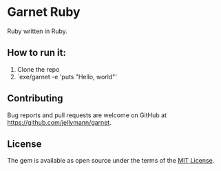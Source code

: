 # Garnet Ruby

Ruby written in Ruby.

## How to run it:

1. Clone the repo
2. `exe/garnet -e 'puts "Hello, world"'

## Contributing

Bug reports and pull requests are welcome on GitHub at https://github.com/jellymann/garnet.

## License

The gem is available as open source under the terms of the [MIT License](https://opensource.org/licenses/MIT).
